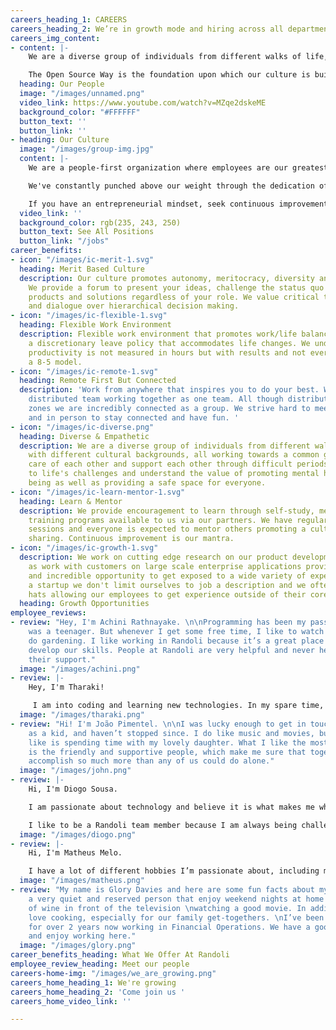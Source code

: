 ```yaml
---
careers_heading_1: CAREERS
careers_heading_2: We’re in growth mode and hiring across all departments.
careers_img_content:
- content: |-
    We are a diverse group of individuals from different walks of life, all working towards a common goal. At Randoli, diversity is not just about race & culture. It's about diversity of opinions, ideas and problem solving skills. We value critical thinking, debate and dialogue over hierarchical decision making.

    The Open Source Way is the foundation upon which our culture is built. Transparency, collaboration, meritocracy & diversity are key principles central to our culture.
  heading: Our People
  image: "/images/unnamed.png"
  video_link: https://www.youtube.com/watch?v=MZqe2dskeME
  background_color: "#FFFFFF"
  button_text: ''
  button_link: ''
- heading: Our Culture
  image: "/images/group-img.jpg"
  content: |-
    We are a people-first organization where employees are our greatest asset. Our people are passionate, committed and intellectually curious. At Randoli, we are on a collective journey to thoroughly understand the needs of our customers.

    We've constantly punched above our weight through the dedication of our team and we've worked together as a family to get to where we are today.

    If you have an entrepreneurial mindset, seek continuous improvement in a flexible role and want to join a winning team, we would love to hear from you.
  video_link: ''
  background_color: rgb(235, 243, 250)
  button_text: See All Positions
  button_link: "/jobs"
career_benefits:
- icon: "/images/ic-merit-1.svg"
  heading: Merit Based Culture
  description: Our culture promotes autonomy, meritocracy, diversity and excellence.
    We provide a forum to present your ideas, challenge the status quo and shape our
    products and solutions regardless of your role. We value critical thinking, debate
    and dialogue over hierarchical decision making.
- icon: "/images/ic-flexible-1.svg"
  heading: Flexible Work Environment
  description: Flexible work environment that promotes work/life balance and includes
    a discretionary leave policy that accommodates life changes. We understand that
    productivity is not measured in hours but with results and not everyone fits into
    a 8-5 model.
- icon: "/images/ic-remote-1.svg"
  heading: Remote First But Connected
  description: 'Work from anywhere that inspires you to do your best. We have a globally
    distributed team working together as one team. All though distributed across time
    zones we are incredibly connected as a group. We strive hard to meet virtually
    and in person to stay connected and have fun. '
- icon: "/images/ic-diverse.png"
  heading: Diverse & Empathetic
  description: We are a diverse group of individuals from different walks of life
    with different cultural backgrounds, all working towards a common goal. We take
    care of each other and support each other through difficult periods. We are sensitive
    to life's challenges and understand the value of promoting mental health and well
    being as well as providing a safe space for everyone.
- icon: "/images/ic-learn-mentor-1.svg"
  heading: Learn & Mentor
  description: We provide encouragement to learn through self-study, mentoring and
    training programs available to us via our partners. We have regular mentoring
    sessions and everyone is expected to mentor others promoting a culture of knowledge
    sharing. Continuous improvement is our mantra.
- icon: "/images/ic-growth-1.svg"
  description: We work on cutting edge research on our product development as well
    as work with customers on large scale enterprise applications providing our employees
    and incredible opportunity to get exposed to a wide variety of experiences. As
    a startup we don't limit ourselves to job a description and we often wear multiple
    hats allowing our employees to get experience outside of their core functions.
  heading: Growth Opportunities
employee_reviews:
- review: "Hey, I'm Achini Rathnayake. \n\nProgramming has been my passion since I
    was a teenager. But whenever I get some free time, I like to watch movies and
    do gardening. I like working in Randoli because it’s a great place to learn and
    develop our skills. People at Randoli are very helpful and never hesitate to offer
    their support."
  image: "/images/achini.png"
- review: |-
    Hey, I'm Tharaki!

     I am into coding and learning new technologies. In my spare time, I practice dancing and watch supernatural tv-series/movies. What I admire about Randoli is that people at Randoli always help and encourage each other to grow. It is also the best place for a beginner to start their career in the IT industry.
  image: "/images/tharaki.png"
- review: "Hi! I'm João Pimentel. \n\nI was lucky enough to get in touch with programming
    as a kid, and haven’t stopped since. I do like music and movies, but what I really
    like is spending time with my lovely daughter. What I like the most here at Randoli
    is the friendly and supportive people, which make me sure that together we can
    accomplish so much more than any of us could do alone."
  image: "/images/john.png"
- review: |-
    Hi, I'm Diogo Sousa.

    I am passionate about technology and believe it is what makes me what I’m today, on my free time I like to play video games, drink a good beer, spend some time with my family and also study about the whole “Software Development Life Cycle” such as new languages, management process, infrastructure technologies and leadership.

    I like to be a Randoli team member because I am always being challenged, it is a good place to learn new things, a very good team with a lot of respect and always being helpful. Here, who makes the limit is you, so, if you want to learn something, for sure you will be more than welcome in the Randoli Team.
  image: "/images/diogo.png"
- review: |-
    Hi, I'm Matheus Melo.

    I have a lot of different hobbies I’m passionate about, including making music, playing video games, and watching Formula 1 on a Sunday morning. I’ve always wanted to become a Software Engineer since I was a little kid, and I started doing my own projects at the age of 10. My favorite thing about working for Randoli is diversity, not only our team has a lot of different people, we always have the pleasure to work with all different things and new challenges.
  image: "/images/matheus.png"
- review: "My name is Glory Davies and here are some fun facts about myself.  I am
    a very quiet and reserved person that enjoy weekend nights at home with a glass
    of wine in front of the television \nwatching a good movie. In addition, I  also
    love cooking, especially for our family get-togethers. \nI’ve been at Randoli
    for over 2 years now working in Financial Operations. We have a good company culture
    and enjoy working here."
  image: "/images/glory.png"
career_benefits_heading: What We Offer At Randoli
employee_review_heading: Meet our people
careers-home-img: "/images/we_are_growing.png"
careers_home_heading_1: We're growing
careers_home_heading_2: 'Come join us '
careers_home_video_link: ''

---
```

